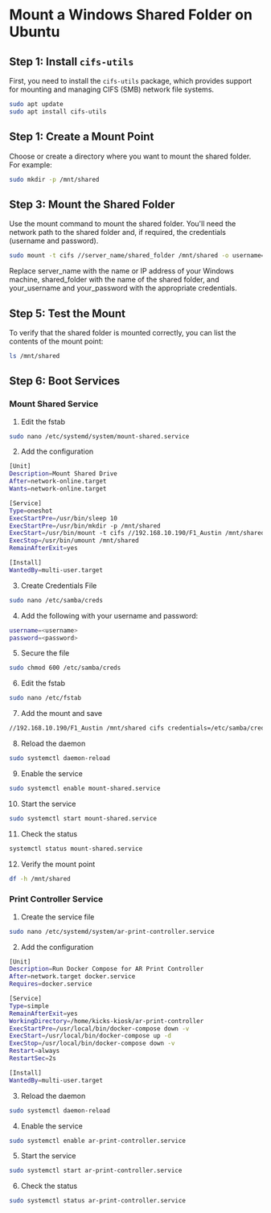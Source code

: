 # Mount a Windows Shared Folder on Ubuntu

## Step 1: Install `cifs-utils`

First, you need to install the `cifs-utils` package, which provides support for mounting and managing CIFS (SMB) network file systems.

```bash
sudo apt update
sudo apt install cifs-utils
```

## Step 1: Create a Mount Point
Choose or create a directory where you want to mount the shared folder. For example:

```bash
sudo mkdir -p /mnt/shared
```

## Step 3: Mount the Shared Folder
Use the mount command to mount the shared folder. You'll need the network path to the shared folder and, if required, the credentials (username and password).

```bash
sudo mount -t cifs //server_name/shared_folder /mnt/shared -o username=your_username,password=your_password
```
Replace server_name with the name or IP address of your Windows machine, shared_folder with the name of the shared folder, and your_username and your_password with the appropriate credentials.

## Step 5: Test the Mount
To verify that the shared folder is mounted correctly, you can list the contents of the mount point:

```bash
ls /mnt/shared
```

## Step 6: Boot Services
### Mount Shared Service
1. Edit the fstab

```bash
sudo nano /etc/systemd/system/mount-shared.service
```

2. Add the configuration
```bash
[Unit]
Description=Mount Shared Drive
After=network-online.target
Wants=network-online.target

[Service]
Type=oneshot
ExecStartPre=/usr/bin/sleep 10
ExecStartPre=/usr/bin/mkdir -p /mnt/shared
ExecStart=/usr/bin/mount -t cifs //192.168.10.190/F1_Austin /mnt/shared -o credentials=/etc/samba/creds,uid=1000,gid=1000,iocharset=utf8,vers=3.0 --verbose
ExecStop=/usr/bin/umount /mnt/shared
RemainAfterExit=yes

[Install]
WantedBy=multi-user.target
```

3. Create Credentials File
```bash
sudo nano /etc/samba/creds
```

4. Add the following with your username and password:
```bash
username=<username>
password=<password>
```

5. Secure the file
```bash
sudo chmod 600 /etc/samba/creds
```

6. Edit the fstab

```bash
sudo nano /etc/fstab
```

7. Add the mount and save
```bash
//192.168.10.190/F1_Austin /mnt/shared cifs credentials=/etc/samba/creds,uid=1000,gid=1000,iocharset=utf8,vers=3.0 0 0
```

8. Reload the daemon

```bash
sudo systemctl daemon-reload
```

9. Enable the service

```bash
sudo systemctl enable mount-shared.service
```

10. Start the service

```bash
sudo systemctl start mount-shared.service
```

11. Check the status
```bash
systemctl status mount-shared.service
```

12. Verify the mount point
```bash
df -h /mnt/shared
```



### Print Controller Service
1. Create the service file

```bash
sudo nano /etc/systemd/system/ar-print-controller.service
```

2. Add the configuration
```bash
[Unit]
Description=Run Docker Compose for AR Print Controller
After=network.target docker.service
Requires=docker.service

[Service]
Type=simple
RemainAfterExit=yes
WorkingDirectory=/home/kicks-kiosk/ar-print-controller
ExecStartPre=/usr/local/bin/docker-compose down -v
ExecStart=/usr/local/bin/docker-compose up -d
ExecStop=/usr/local/bin/docker-compose down -v
Restart=always
RestartSec=2s

[Install]
WantedBy=multi-user.target
```

3. Reload the daemon

```bash
sudo systemctl daemon-reload
```

4. Enable the service

```bash
sudo systemctl enable ar-print-controller.service
```

5. Start the service

```bash
sudo systemctl start ar-print-controller.service
```

6. Check the status
```bash
sudo systemctl status ar-print-controller.service
```
